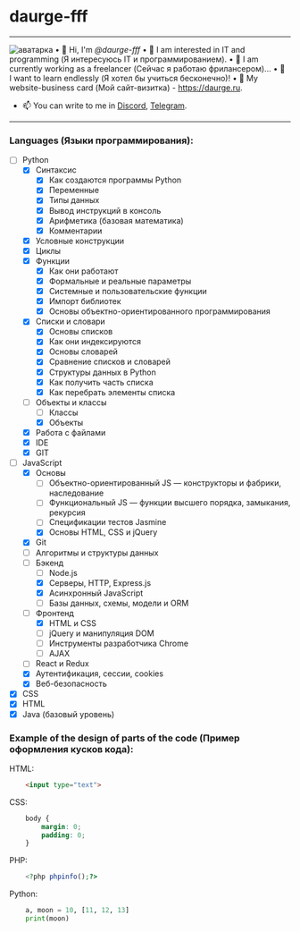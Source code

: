 # daurge-fff
____
![аватарка](https://c.radikal.ru/c27/2105/ba/21aeaf3e077e.jpg "daurge-fff")
• 👋 Hi, I'm *@daurge-fff*
• 👀 I am interested in IT and programming (Я интересуюсь IT и программированием).
• 🌱 I am currently working as a freelancer (Сейчас я работаю фрилансером)...
• 💞 ️ I want to learn endlessly (Я хотел бы учиться бесконечно)!
• 🔫 My website-business card (Мой сайт-визитка) - https://daurge.ru.

- 📫 You can write to me in [Discord](https://discord.com/users/daurge_fff#3477), [Telegram](t.me/daurge_fff).
____
### Languages (Языки программирования):
- [ ] Python
    - [X] Синтаксис
      - [X] Как создаются программы Python
      - [X] Переменные
      - [X] Типы данных
      - [X] Вывод инструкций в консоль
      - [X] Арифметика (базовая математика)
      - [X] Комментарии
    - [X] Условные конструкции
    - [X] Циклы
    - [X] Функции
      - [X] Как они работают
      - [X] Формальные и реальные параметры
      - [X] Системные и пользовательские функции
      - [X] Импорт библиотек
      - [X] Основы объектно-ориентированного программирования
    - [X] Списки и словари
      - [X] Основы списков
      - [X] Как они индексируются
      - [X] Основы словарей
      - [X] Сравнение списков и словарей
      - [X] Структуры данных в Python
      - [X] Как получить часть списка
      - [X] Как перебрать элементы списка
    - [ ] Объекты и классы
      - [ ] Классы
      - [X] Объекты
    - [X] Работа с файлами
    - [X] IDE
    - [X] GIT
- [ ] JavaScript
    - [X] Основы
      - [ ] Объектно-ориентированный JS — конструкторы и фабрики, наследование
      - [ ] Функциональный JS — функции высшего порядка, замыкания, рекурсия
      - [ ] Спецификации тестов Jasmine
      - [X] Основы HTML, CSS и jQuery
    - [X] Git
    - [ ] Алгоритмы и структуры данных
    - [ ] Бэкенд
      - [ ] Node.js
      - [X] Серверы, HTTP, Express.js
      - [X] Асинхронный JavaScript
      - [ ] Базы данных, схемы, модели и ORM
    - [ ] Фронтенд
      - [X] HTML и CSS
      - [ ] jQuery и манипуляция DOM
      - [ ] Инструменты разработчика Chrome
      - [ ] AJAX
    - [ ] React и Redux
    - [X] Аутентификация, сессии, cookies
    - [X] Веб-безопасность
- [X] CSS
- [X] HTML
- [X] Java (базовый уровень)
### Example of the design of parts of the code (Пример оформления кусков кода):
HTML:
```html
    <input type="text">
```
CSS:
```css
    body {
        margin: 0;
        padding: 0;
    }
```
PHP:
```php
    <?php phpinfo();?>
```
Python:
```python
    a, moon = 10, [11, 12, 13]
    print(moon)
```
